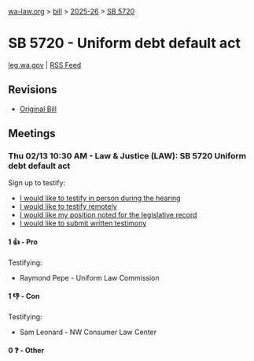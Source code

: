 [wa-law.org](/) > [bill](/bill/) > [2025-26](/bill/2025-26/) > [SB 5720](/bill/2025-26/sb/5720/)

# SB 5720 - Uniform debt default act
[leg.wa.gov](https://app.leg.wa.gov/billsummary?BillNumber=5720&Year=2025&Initiative=false) | [RSS Feed](./rss.xml)

## Revisions
* [Original Bill](1/)

## Meetings
### Thu 02/13 10:30 AM - Law & Justice (LAW): SB 5720 Uniform debt default act
Sign up to testify:
* [I would like to testify in person during the hearing](https://app.leg.wa.gov/csi/Testifier/Add?chamber=House&mId=32714&aId=163858&caId=25776&tId=1)
* [I would like to testify remotely](https://app.leg.wa.gov/csi/Testifier/Add?chamber=House&mId=32714&aId=163858&caId=25776&tId=2)
* [I would like my position noted for the legislative record](https://app.leg.wa.gov/csi/Testifier/Add?chamber=House&mId=32714&aId=163858&caId=25776&tId=3)
* [I would like to submit written testimony](https://app.leg.wa.gov/csi/Testifier/Add?chamber=House&mId=32714&aId=163858&caId=25776&tId=4)

#### 1 👍 - Pro
Testifying:
* Raymond Pepe - Uniform Law Commission

#### 1 👎 - Con
Testifying:
* Sam Leonard - NW Consumer Law Center

#### 0 ❓ - Other
